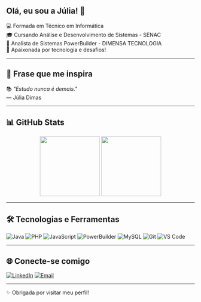 ## Olá, eu sou a Júlia! 👋

💻 Formada em Técnico em Informática  </br>
🎓 Cursando Análise e Desenvolvimento de Sistemas  - SENAC </br>
💼 Analista de Sistemas PowerBuilder  - DIMENSA TECNOLOGIA </br>
🌟 Apaixonada por tecnologia e desafios!

---

## 💬 Frase que me inspira

📚 *"Estudo nunca é demais."*  
— Júlia Dimas

---

## 📊 GitHub Stats

<div align="center">
  <img height="160em" src="https://github-readme-stats.vercel.app/api?username=dev-juliadimas&show_icons=true&theme=radical&count_private=true" />
  <img height="160em" src="https://github-readme-stats.vercel.app/api/top-langs/?username=dev-juliadimas&layout=compact&langs_count=6&theme=radical" />
</div>

---

## 🛠️ Tecnologias e Ferramentas

![Java](https://img.shields.io/badge/-Java-333?style=flat&logo=java)
![PHP](https://img.shields.io/badge/-PHP-333?style=flat&logo=php)
![JavaScript](https://img.shields.io/badge/-JavaScript-333?style=flat&logo=javascript)
![PowerBuilder](https://img.shields.io/badge/-PowerBuilder-333?style=flat)
![MySQL](https://img.shields.io/badge/-MySQL-333?style=flat&logo=mysql)
![Git](https://img.shields.io/badge/-Git-333?style=flat&logo=git)
![VS Code](https://img.shields.io/badge/-VS%20Code-333?style=flat&logo=visual-studio-code)

---

## 🌐 Conecte-se comigo

[![LinkedIn](https://img.shields.io/badge/-LinkedIn-0A66C2?style=flat&logo=linkedin&logoColor=white)](https://linkedin.com/in/juliadimas)
[![Email](https://img.shields.io/badge/-Email-EA4335?style=flat&logo=gmail&logoColor=white)](mailto:dev.julia@icloud.com)

---

✨ Obrigada por visitar meu perfil!
